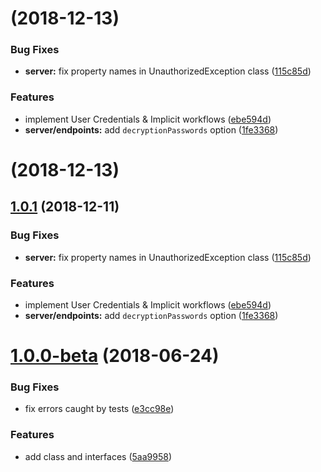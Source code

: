# [](https://github.com/shawm11/oz-auth-php/compare/v1.0.1...v) (2018-12-13)


### Bug Fixes

* **server:** fix property names in UnauthorizedException class ([115c85d](https://github.com/shawm11/oz-auth-php/commit/115c85d))


### Features

* implement User Credentials & Implicit workflows ([ebe594d](https://github.com/shawm11/oz-auth-php/commit/ebe594d))
* **server/endpoints:** add `decryptionPasswords` option ([1fe3368](https://github.com/shawm11/oz-auth-php/commit/1fe3368))



# [](https://github.com/shawm11/oz-auth-php/compare/v1.0.1...v) (2018-12-13)



## [1.0.1](https://github.com/shawm11/oz-auth-php/compare/v1.0.0-beta...v1.0.1) (2018-12-11)


### Bug Fixes

* **server:** fix property names in UnauthorizedException class ([115c85d](https://github.com/shawm11/oz-auth-php/commit/115c85d))


### Features

* implement User Credentials & Implicit workflows ([ebe594d](https://github.com/shawm11/oz-auth-php/commit/ebe594d))
* **server/endpoints:** add `decryptionPasswords` option ([1fe3368](https://github.com/shawm11/oz-auth-php/commit/1fe3368))



# [1.0.0-beta](https://github.com/shawm11/oz-auth-php/compare/5aa9958...v1.0.0-beta) (2018-06-24)


### Bug Fixes

* fix errors caught by tests ([e3cc98e](https://github.com/shawm11/oz-auth-php/commit/e3cc98e))


### Features

* add class and interfaces ([5aa9958](https://github.com/shawm11/oz-auth-php/commit/5aa9958))
